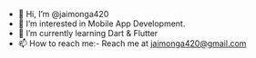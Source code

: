 - 👋 Hi, I’m @jaimonga420
- 👀 I’m interested in Mobile App Development.
- 🌱 I’m currently learning Dart & Flutter
- 📫 How to reach me:- Reach me at jaimonga420@gmail.com

<!---
jaimonga420/jaimonga420 is a ✨ special ✨ repository because its `README.md` (this file) appears on your GitHub profile.
You can click the Preview link to take a look at your changes.
--->
